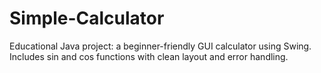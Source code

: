# Simple-Calculator
Educational Java project: a beginner-friendly GUI calculator using Swing. Includes sin and cos functions with clean layout and error handling.
